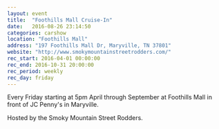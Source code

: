 ```yaml
---
layout: event
title:  "Foothills Mall Cruise-In"
date:   2016-08-26 23:14:50
categories: carshow
location: "Foothills Mall"
address: "197 Foothills Mall Dr, Maryville, TN 37801"
website: "http://www.smokymountainstreetrodders.com/"
rec_start: 2016-04-01 00:00:00
rec_end: 2016-10-31 20:00:00
rec_period: weekly
rec_day: friday
---
```


Every Friday starting at 5pm April through September at Foothills Mall in front of JC Penny's in Maryville.

Hosted by the Smoky Mountain Street Rodders.
